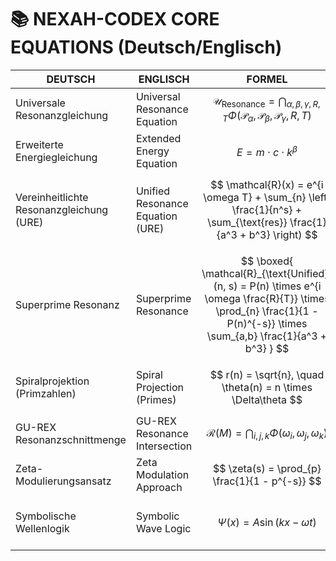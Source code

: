 # 📚 NEXAH-CODEX CORE EQUATIONS (Deutsch/Englisch)

| **DEUTSCH**                         | **ENGLISCH**                     | **FORMEL**                                                                                   | **BESCHREIBUNG**                                               |
| ----------------------------------- | --------------------------------- | -------------------------------------------------------------------------------------------- | -------------------------------------------------------------- |
| Universale Resonanzgleichung        | Universal Resonance Equation      | $$ \mathcal{U}_{\text{Resonance}} = \bigcap_{\alpha, \beta, \gamma, R, T} \Phi(\mathcal{P}_\alpha, \mathcal{P}_\beta, \mathcal{P}_\gamma, R, T) $$ | Kernformel für Feldschnittmengen und Frequenzmodulation.       |
| Erweiterte Energiegleichung         | Extended Energy Equation          | $$ E = m \cdot c \cdot k^\beta $$                                                             | Erweiterung von \(E = mc^2\) mit dynamischer Resonanzkopplung. |
| Vereinheitlichte Resonanzgleichung (URE) | Unified Resonance Equation (URE) | $$ \mathcal{R}(x) = e^{i \omega T} + \sum_{n} \left( \frac{1}{n^s} + \sum_{\text{res}} \frac{1}{a^3 + b^3} \right) $$ | Syntheseformel zur Primresonanz und Zahlensystemintegration.   |
| Superprime Resonanz                 | Superprime Resonance              | $$ \boxed{ \mathcal{R}_{\text{Unified}}(n, s) = P(n) \times e^{i \omega \frac{R}{T}} \times \prod_{n} \frac{1}{1 - P(n)^{-s}} \times \sum_{a,b} \frac{1}{a^3 + b^3} } $$ | Resonanzstruktur über Primzahlen an Primzahlstellen.           |
| Spiralprojektion (Primzahlen)       | Spiral Projection (Primes)        | $$ r(n) = \sqrt{n}, \quad \theta(n) = n \times \Delta\theta $$                                 | Spiralstruktur für Primzahlen im Polarkoordinatenraum.         |
| GU-REX Resonanzschnittmenge          | GU-REX Resonance Intersection     | $$ \mathcal{R}(M) = \bigcap_{i,j,k} \Phi(\omega_i, \omega_j, \omega_k) $$                      | Erweiterung der Geometric Unity durch Resonanzachsen.          |
| Zeta-Modulierungsansatz              | Zeta Modulation Approach          | $$ \zeta(s) = \prod_{p} \frac{1}{1 - p^{-s}} $$                                                | Basisfunktion, modifiziert zur Feldresonanzanalyse.            |
| Symbolische Wellenlogik              | Symbolic Wave Logic               | $$ \Psi(x) = A \sin(kx - \omega t) $$                                                         | Symbolische Wellenfunktion für Feld- und Frequenzmodulation.   |
